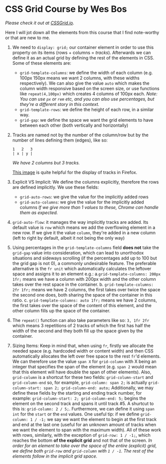 # CSS Grid Course by Wes Bos

*Please check it out at [CSSGrid.io](https://CSSGrid.io).*

Here I will jot down all the elements from this course that I find note-worthy or that are new to me.

1. We need to `display: grid;` our container element in order to use this property on its items (rows + columns = *tracks*). Afterwards we can define it as an actual grid by defining the rest of the elements in CSS. Some of these elements are:
    * `grid-template-columns`: we define the width of each column (e.g. 100px 150px means we want 2 columns, with these widths respectively). We can also give the value `auto` which makes the column width responsive based on the screen size, or use functions like `repeat(4,100px)` which creates 4 columns of 100px each. *Note: You can use `px` or `rem` etc, and you can also use percentages, but they're a different story in this context.*
    * `grid-template-rows`: we define the height of each row, in a similar way.
    * `grid-gap`: we define the space we want the grid elements to have between each other (both vertically and horizontally)
2. Tracks are named not by the number of the column/row but by the number of lines defining them (edges), like so:
    ```
    1   2   3
    | x | y |
    ```
    *We have 2 columns but 3 tracks.*

    [This image](https://github.com/ZapDos7/css-grid/blob/master/04%20-%20CSS%20Grid%20Dev%20Tools/Line%20Meanings.png) is quite helpful for the display of tracks in Firefox.
3. Explicit VS Implicit: We define the columns explicitly, therefore the rows are defined implicitly. We use these fields:
   * `grid-auto-rows`: we give the value for the implicitly added rows
   * `grid-auto-columns`: we give the value for the implicitly added columns
   *If we give more than 1 values to these, Chrome can handle them as expected.*
4. `grid-auto-flow`: it manages the way implicitly tracks are added. Its default value is `row` which means we add the overflowing element in a new row. If we give it the value `column`, they're added in a new column (left to right by default, albeit it not being the only way)
5. Using percentages in the `grid-template-columns` field **does not** take the `grid-gap` value into consideration, which can lead to unorthodox situations and sideways scrolling (if the percentages add up to 100 but the grid gap is not 0), a commonly undesirable feature. The preferable alternative is the `fr unit` which automatically calculates the leftover space and assigns it to an element e.g.:
   a.`grid-template-columns: 200px 1fr;` means we have a column with 200px width and the other column takes over the rest space in the container.
   b. `grid-template-columns: 2fr 1fr;` means we have 2 columns, the first takes over twice the space the second one does, both sharing the space of the container in this ratio.
   c. `grid-template-columns: auto 1fr;` means we have 2 columns, the first takes over the space of the content of this element, and the other column fills up the space of the container.
6. The `repeat()` function can also take parameters like so: `3, 1fr 2fr` which means 3 repetitions of 2 tracks of which the first has half the width of the second and they both fill up the space given by the container.
7. Sizing Items:
Keep in mind that, when using `fr`, firstly we allocate the needed space (e.g. hardcoded width or content width) and then CSS automatically allocates the left over free space to the rest `fr`'d elements. 
We can therefore use the value `span X` for `grid-column` with X being an integer that specifies the span of the  element (e.g. `span 2` would mean that this element will have double the span of other elements).
Also, `grid-column` is a shortcut for these two fields: `grid-column-start` and `grid-column-end` so, for example, `grid-column: span 2;` is actually `grid-column-start: span 2; grid-column-end: auto;`
Additionally, we may define these fields by the starting and ending track number, for example: `grid-column-start: 2; grid-column-end: 5;` begins the element on the second track and spans it until track #5. A shurtcut to this is: `grid-column: 2 / 5;`. Furthermore, we can define it using `span int` for the `start` or the `end` values.
One useful tip: if we define `grid-column: 1 / -1;` we say we want the element to begin at the first track and end at the last one (useful for an unknown amount of tracks when we want the element to span with the maximum width).
All of these work with rows, similarly, with the exception of `grid-row: 1 / -1;`, which reaches the bottom **of the explicit grid** and not that of the screen.
*In order for an element to take over the space of the entire (explicit) grid, we define both `grid-row` and `grid-column` with `1 / -1`. The rest of the elements follow in the implicit grid space.*